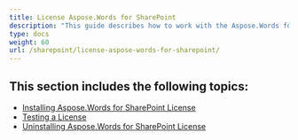 ```yaml
---
title: License Aspose.Words for SharePoint
description: "This guide describes how to work with the Aspose.Words for SharePoint licences."
type: docs
weight: 60
url: /sharepoint/license-aspose-words-for-sharepoint/
---
```


## This section includes the following topics:

- [Installing Aspose.Words for SharePoint License](/words/sharepoint/installing-aspose-words-for-sharepoint-license/)
- [Testing a License](/words/sharepoint/testing-a-license/)
- [Uninstalling Aspose.Words for SharePoint License](/words/sharepoint/uninstalling-aspose-words-for-sharepoint-license/)
